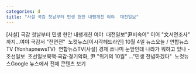 ```yaml
---
categories: d
title: "사설 국감 첫날부터 민생 현안 내팽개친 여야  대전일보"
---
```

[사설] 국감 첫날부터 민생 현안 내팽개친 여야&nbsp;&nbsp;대전일보"尹비속어" 이어 "文서면조사" 까지…여야 국감서 "전면전"&nbsp;&nbsp;노컷뉴스[이시각헤드라인] 10월 4일 뉴스오늘 / 연합뉴스TV (YonhapnewsTV)&nbsp;&nbsp;연합뉴스TV[사설] 경제 쓰나미 눈앞인데 나라가 뭐하고 있나 - 조선일보&nbsp;&nbsp;조선일보북핵·국감·경기악화, 尹 "위기의 10월" …"민생 전념하겠다"&nbsp;&nbsp;노컷뉴스Google 뉴스에서 전체 콘텐츠 보기